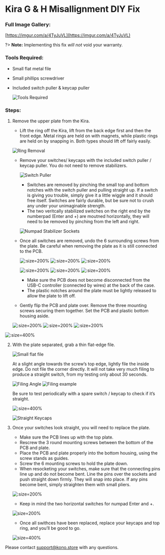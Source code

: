 # Kira G & H Misallignment DIY Fix

### Full Image Gallery:

[https://imgur.com/a/4TyJuVL](https://imgur.com/a/4TyJuVL)

?> **Note:** Implementing this fix *will not* void your warranty.

### Tools Required:
 - Small flat metal file
 - Small phillips screwdriver
 - Included switch puller & keycap puller

	![Tools Required](https://i.imgur.com/jSjbFym.jpg ':size=400%')

### Steps:

1. Remove the upper plate from the Kira. 
 	- Lift the ring off the Kira, lift from the back edge first and then the front edge. Metal rings are held on with magnets, while plastic rings are held on by snapping in. Both types should lift off fairly easily.
	
	![Ring Removal](https://i.imgur.com/lyzhoyA.jpg 'size:100%')
	
    - Remove your switches/ keycaps with the included switch puller / keycap puller. You do not need to remove stabilizers.

		![Switch Puller](https://i.imgur.com/cimz0uk.jpg ':size=400%')

    	- Switches are removed by pinching the small top and bottom notches with the switch puller and pulling straight up. If a switch is giving you trouble, simply give it a little wiggle and it should free itself. Switches are fairly durable, but be sure not to crush any under your unimaginable strength.
    	- The two veritcally stabilized switches on the right end by the numberpad (Enter and +) are moutned horizontally, they will need to be removed by pinching from the left and right. 
	
		![Numpad Stabilizer Sockets](https://i.imgur.com/C1kqU4U.jpg ':size=400%')
		
    - Once all switches are removed, undo the 6 surrounding screws from the plate. Be careful when removing the plate as it is still connected to the PCB. 
    
		![](https://i.imgur.com/yP9EMDw.jpg ':size=200%')
		![](https://i.imgur.com/shxL2eo.jpg ':size=200%')
		![](https://i.imgur.com/5kPzpEy.jpg ':size=200%')
		
		![](https://i.imgur.com/xtlKdJK.jpg ':size=200%')
		![](https://i.imgur.com/6Ny5AzU.jpg ':size=200%')
		![](https://i.imgur.com/FPuihwk.jpg ':size=200%')
		
		- Make sure the PCB does not become disconnected from the USB-C controller (connected by wires) at the back of the case.
		- The plastic notches around the plate must be lightly released to allow the plate to lift off.
    - Gently flip the PCB and plate over. Remove the three mounting screws securing them together. Set the PCB and plastic bottom housing aside.
    
    ![](https://i.imgur.com/RFqWewg.jpg ':size=200%')
    ![](https://i.imgur.com/iKSKE1J.jpg ':size=200%')
    ![](https://i.imgur.com/xNmD56v.jpg ':size=200%')

![](https://i.imgur.com/TcwCIsU.jpg ':size=400%')

2. With the plate separated, grab a thin flat-edge file.

    ![Small flat file](https://i.imgur.com/gzA4Lnv.jpg ':size=400%')

    At a slight angle towards the screw’s top edge, lightly file the inside edge. Do not file the corner directly. It will not take very much filing to produce a straight switch, from my testing only about 30 seconds. 

    ![Filing Angle](https://i.imgur.com/9EpY4sI.jpg ':size=200%')
    ![Filing example](https://i.imgur.com/ki1vRgC.jpg ':size=200%')

    Be sure to test periodically with a spare switch / keycap to check if it’s straight.
    
    ![](https://i.imgur.com/xFuuqbQ.jpg ':size=400%')
    
    ![Straight Keycaps](https://i.imgur.com/QQ4wP9d.jpg ':size=400%')

3. Once your switches look straight, you will need to replace the plate.
	- Make sure the PCB lines up with the top plate.
	- Rescrew the 3 round mounting screws between the bottom of the PCB and plate.
	- Place the PCB and plate properly into the bottom housing, using the screw stands as guides.
	- Screw the 6 mounting screws to hold the plate down.
	- When resocketing your switches, make sure that the connecting pins line up and do not become bent. Line the pins over the sockets and push straight down firmly. They will snap into place. If any pins become bent, simply straighten them with small pliers.
	
	![](https://i.imgur.com/JFuoVTv.jpg ':size=200%')
	
	- Keep in mind the two horizontal switches for numpad Enter and +.
	
	![](https://i.imgur.com/tIia40V.jpg 'size=200%')
	
	- Once all swithces have been replaced, replace your keycaps and top ring, and you’ll be good to go.

    ![](https://i.imgur.com/odX2lsN.jpg 'size=400%')

Please contact support@kono.store with any questions.
